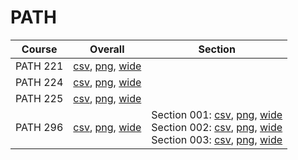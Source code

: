 # PATH

| Course | Overall | Section |
| ------ | ------- | ------- |
| PATH 221 | [csv](https://github.com/UCSD-Historical-Enrollment-Data/2024Winter/blob/main/overall/PATH%20221.csv), [png](https://raw.githubusercontent.com/UCSD-Historical-Enrollment-Data/2024Winter/main/plot_overall/PATH%20221.png), [wide](https://raw.githubusercontent.com/UCSD-Historical-Enrollment-Data/2024Winter/main/plot_overall_wide/PATH%20221.png) |  |
| PATH 224 | [csv](https://github.com/UCSD-Historical-Enrollment-Data/2024Winter/blob/main/overall/PATH%20224.csv), [png](https://raw.githubusercontent.com/UCSD-Historical-Enrollment-Data/2024Winter/main/plot_overall/PATH%20224.png), [wide](https://raw.githubusercontent.com/UCSD-Historical-Enrollment-Data/2024Winter/main/plot_overall_wide/PATH%20224.png) |  |
| PATH 225 | [csv](https://github.com/UCSD-Historical-Enrollment-Data/2024Winter/blob/main/overall/PATH%20225.csv), [png](https://raw.githubusercontent.com/UCSD-Historical-Enrollment-Data/2024Winter/main/plot_overall/PATH%20225.png), [wide](https://raw.githubusercontent.com/UCSD-Historical-Enrollment-Data/2024Winter/main/plot_overall_wide/PATH%20225.png) |  |
| PATH 296 | [csv](https://github.com/UCSD-Historical-Enrollment-Data/2024Winter/blob/main/overall/PATH%20296.csv), [png](https://raw.githubusercontent.com/UCSD-Historical-Enrollment-Data/2024Winter/main/plot_overall/PATH%20296.png), [wide](https://raw.githubusercontent.com/UCSD-Historical-Enrollment-Data/2024Winter/main/plot_overall_wide/PATH%20296.png) | Section 001: [csv](https://github.com/UCSD-Historical-Enrollment-Data/2024Winter/blob/main/section/PATH%20296_001.csv), [png](https://raw.githubusercontent.com/UCSD-Historical-Enrollment-Data/2024Winter/main/plot_section/PATH%20296_001.png), [wide](https://raw.githubusercontent.com/UCSD-Historical-Enrollment-Data/2024Winter/main/plot_section_wide/PATH%20296_001.png)<br>Section 002: [csv](https://github.com/UCSD-Historical-Enrollment-Data/2024Winter/blob/main/section/PATH%20296_002.csv), [png](https://raw.githubusercontent.com/UCSD-Historical-Enrollment-Data/2024Winter/main/plot_section/PATH%20296_002.png), [wide](https://raw.githubusercontent.com/UCSD-Historical-Enrollment-Data/2024Winter/main/plot_section_wide/PATH%20296_002.png)<br>Section 003: [csv](https://github.com/UCSD-Historical-Enrollment-Data/2024Winter/blob/main/section/PATH%20296_003.csv), [png](https://raw.githubusercontent.com/UCSD-Historical-Enrollment-Data/2024Winter/main/plot_section/PATH%20296_003.png), [wide](https://raw.githubusercontent.com/UCSD-Historical-Enrollment-Data/2024Winter/main/plot_section_wide/PATH%20296_003.png) |
